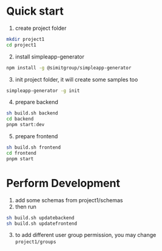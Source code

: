# Quick start
1. create project folder
```sh
mkdir project1
cd project1
```
2. install simpleapp-generator 
```sh
npm install -g @simitgroup/simpleapp-generator
```
3. init project folder, it will create some samples too
```sh
simpleapp-generator -g init
```
4. prepare backend
```sh
sh build.sh backend
cd backend
pnpm start:dev
```
5. prepare frontend
```sh
sh build.sh frontend
cd frontend
pnpm start
```

# Perform Development
1. add some schemas from project1/schemas
2. then run 
```sh
sh build.sh updatebackend
sh build.sh updatefrontend
```
3. to add different user group permission, you may change `project1/groups`



